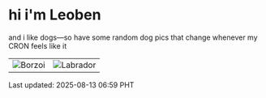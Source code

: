 # hi i'm Leoben

and i like dogs—so have some random dog pics that change whenever my CRON feels like it

|  |  |
|--------|----------|
| ![Borzoi](https://random-dog-vercel.vercel.app/api/random-borzoi?v=1755039555) | ![Labrador](https://random-dog-vercel.vercel.app/api/random-labrador?v=1755039555) |

Last updated: 2025-08-13 06:59 PHT
